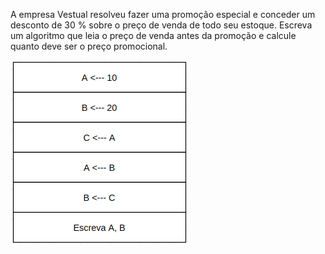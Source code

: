 A empresa Vestual resolveu fazer uma promoção especial e conceder um desconto de 30 % sobre o preço de venda de todo seu estoque. Escreva um algoritmo que leia o preço de venda antes da promoção e calcule quanto deve ser o preço promocional.

![](https://github.com/Yxav/proglogic/blob/apnp/exercicios-1/1/1.png) 